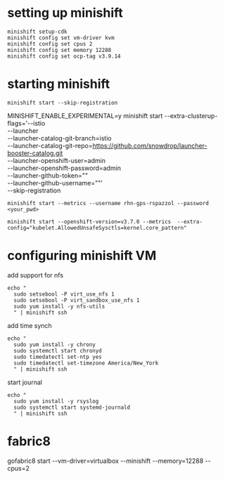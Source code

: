 # setting up minishift

```
minishift setup-cdk
minishift config set vm-driver kvm
minishift config set cpus 2
minishift config set memory 12288
minishift config set ocp-tag v3.9.14
```

# starting minishift

```
minishift start --skip-registration
```
MINISHIFT_ENABLE_EXPERIMENTAL=y minishift start --extra-clusterup-flags='--istio \
               --launcher \
               --launcher-catalog-git-branch=istio \
               --launcher-catalog-git-repo=https://github.com/snowdrop/launcher-booster-catalog.git \
               --launcher-openshift-user=admin \
               --launcher-openshift-password=admin \
               --launcher-github-token="" \
               --launcher-github-username=""' \
               --skip-registration

```
minishift start --metrics --username rhn-gps-rspazzol --password <your_pwd> 
```
```
minishift start --openshift-version=v3.7.0 --metrics  --extra-config="kubelet.AllowedUnsafeSysctls=kernel.core_pattern"
```

# configuring minishift VM

add support for nfs
```
echo "
  sudo setsebool -P virt_use_nfs 1
  sudo setsebool -P virt_sandbox_use_nfs 1
  sudo yum install -y nfs-utils
  " | minishift ssh
```
add time synch
```
echo " 
  sudo yum install -y chrony
  sudo systemctl start chronyd
  sudo timedatectl set-ntp yes
  sudo timedatectl set-timezone America/New_York
  " | minishift ssh  
```
start journal
```
echo " 
  sudo yum install -y rsyslog
  sudo systemctl start systemd-journald
  " | minishift ssh
```


# fabric8

gofabric8 start --vm-driver=virtualbox --minishift --memory=12288 --cpus=2
